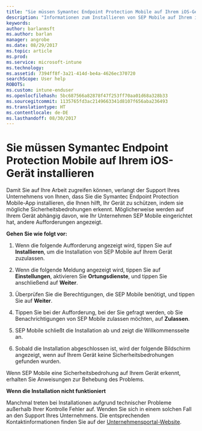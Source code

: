 ```yaml
---
title: "Sie müssen Symantec Endpoint Protection Mobile auf Ihrem iOS-Gerät installieren | Microsoft-Dokumentation"
description: "Informationen zum Installieren von SEP Mobile auf Ihrem iOS-Gerät."
keywords: 
author: barlanmsft
ms.author: barlan
manager: angrobe
ms.date: 08/29/2017
ms.topic: article
ms.prod: 
ms.service: microsoft-intune
ms.technology: 
ms.assetid: 7394ff8f-3a21-414d-be4a-4626ec370720
searchScope: User help
ROBOTS: 
ms.custom: intune-enduser
ms.openlocfilehash: 5bc687566a82878f47f253ff70aa01d68a328b33
ms.sourcegitcommit: 1135765fd3ac2149663341d8107f656aba236493
ms.translationtype: HT
ms.contentlocale: de-DE
ms.lasthandoff: 08/30/2017
---
```

# <a name="you-need-to-install-symantec-endpoint-protection-mobile-on-your-ios-device"></a>Sie müssen Symantec Endpoint Protection Mobile auf Ihrem iOS-Gerät installieren

Damit Sie auf Ihre Arbeit zugreifen können, verlangt der Support Ihres Unternehmens von Ihnen, dass Sie die Symantec Endpoint Protection Mobile-App installieren, die Ihnen hilft, Ihr Gerät zu schützen, indem sie mögliche Sicherheitsbedrohungen erkennt. Möglicherweise werden auf Ihrem Gerät abhängig davon, wie Ihr Unternehmen SEP Mobile eingerichtet hat, andere Aufforderungen angezeigt.

**Gehen Sie wie folgt vor:**

1.  Wenn die folgende Aufforderung angezeigt wird, tippen Sie auf **Installieren**, um die Installation von SEP Mobile auf Ihrem Gerät zuzulassen.

  <!--![Tap install to install Skycure](./media/ios-mtd-install-app-request.png)-->

2. Wenn die folgende Meldung angezeigt wird, tippen Sie auf **Einstellungen**, aktivieren Sie **Ortungsdienste**, und tippen Sie anschließend auf **Weiter**.

  <!--![Tap Settings and then Location Services](./media/ios-skycure-allow-location-services.png)-->

3. Überprüfen Sie die Berechtigungen, die SEP Mobile benötigt, und tippen Sie auf **Weiter**.

4. Tippen Sie bei der Aufforderung, bei der Sie gefragt werden, ob Sie Benachrichtigungen von SEP Mobile zulassen möchten, auf **Zulassen**.

  <!--![Tap Settings and then Location Services](./media/ios-skycure-allow-notifications.png)-->

5. SEP Mobile schließt die Installation ab und zeigt die Willkommensseite an.

  <!--![Skycure welcome screen, which displays a short explanation of what Skycure is and presents the option to continue.](./media/ios-skycure-welcome-screen.png)-->

6. Sobald die Installation abgeschlossen ist, wird der folgende Bildschirm angezeigt, wenn auf Ihrem Gerät keine Sicherheitsbedrohungen gefunden wurden.

  <!--![Skycure found no security threats](./media/ios-skycure-no-threats-found.png)-->

Wenn SEP Mobile eine Sicherheitsbedrohung auf Ihrem Gerät erkennt, erhalten Sie Anweisungen zur Behebung des Problems.

**Wenn die Installation nicht funktioniert**

Manchmal treten bei Installationen aufgrund technischer Probleme außerhalb Ihrer Kontrolle Fehler auf. Wenden Sie sich in einem solchen Fall an den Support Ihres Unternehmens. Die entsprechenden Kontaktinformationen finden Sie auf der [Unternehmensportal-Website](http://portal.manage.microsoft.com).
